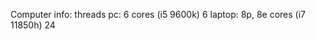Computer info:                      threads
pc: 6 cores (i5 9600k)              6
laptop: 8p, 8e cores (i7 11850h)    24